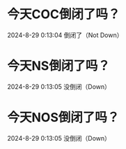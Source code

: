 # 今天COC倒闭了吗？

2024-8-29 0:13:04 倒闭了（Not Down）

# 今天NS倒闭了吗？

2024-8-29 0:13:05 没倒闭（Down）

# 今天NOS倒闭了吗？

2024-8-29 0:13:05 没倒闭（Down）


